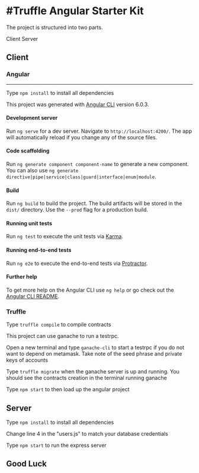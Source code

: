 #Truffle Angular Starter Kit
=================================

The project is structured into two parts.

Client
Server


## Client

### Angular
--------------
Type `npm install` to install all dependencies

This project was generated with [Angular CLI](https://github.com/angular/angular-cli) version 6.0.3.

#### Development server

Run `ng serve` for a dev server. Navigate to `http://localhost:4200/`. The app will automatically reload if you change any of the source files.

#### Code scaffolding

Run `ng generate component component-name` to generate a new component. You can also use `ng generate directive|pipe|service|class|guard|interface|enum|module`.

#### Build

Run `ng build` to build the project. The build artifacts will be stored in the `dist/` directory. Use the `--prod` flag for a production build.

#### Running unit tests

Run `ng test` to execute the unit tests via [Karma](https://karma-runner.github.io).

#### Running end-to-end tests

Run `ng e2e` to execute the end-to-end tests via [Protractor](http://www.protractortest.org/).

#### Further help

To get more help on the Angular CLI use `ng help` or go check out the [Angular CLI README](https://github.com/angular/angular-cli/blob/master/README.md).


### Truffle
Type `truffle compile` to compile contracts

This project can use ganache to run a testrpc.

Open a new terminal and type `ganache-cli` to start a testrpc if you do not want to depend on metamask. 
Take note of the seed phrase and private keys of accounts

Type `truffle migrate` when the ganache server is up and running. 
You should see the contracts creation in the terminal running ganache

Type `npm start` to then load up the angular project

## Server
Type `npm install` to install all dependencies

Change line 4 in the "users.js" to match your database credentials

Type `npm start` to run the express server

## Good Luck





